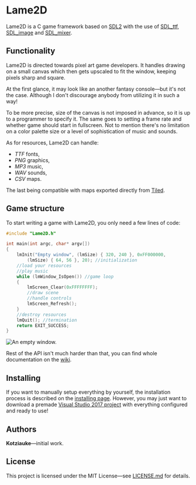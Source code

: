 # Lame2D

Lame2D is a C game framework based on [SDL2](https://www.libsdl.org/) with the use of [SDL_ttf](https://www.libsdl.org/projects/SDL_ttf/), [SDL_image](https://www.libsdl.org/projects/SDL_image/) and [SDL_mixer](https://www.libsdl.org/projects/SDL_mixer/).


## Functionality

Lame2D is directed towards pixel art game developers. It handles drawing on a small canvas which then gets upscaled to fit the window, keeping pixels sharp and square.

At the first glance, it may look like an another fantasy console—but it's not the case. Although I don't discourage anybody from utilizing it in such a way!

To be more precise, size of the canvas is not imposed in advance, so it is up to a programmer to specify it. The same goes to setting a frame rate and whether game should start in fullscreen. Not to mention there's no limitation on a color palette size or a level of sophistication of music and sounds.

As for resources, Lame2D can handle:

* _TTF_ fonts,
* _PNG_ graphics,
* _MP3_ music,
* _WAV_ sounds,
* _CSV_ maps.

The last being compatible with maps exported directly from [Tiled](https://www.mapeditor.org/).


## Game structure

To start writing a game with Lame2D, you only need a few lines of code:

```C
#include "Lame2D.h"

int main(int argc, char* argv[])
{
	lmInit("Empty window", (lmSize) { 320, 240 }, 0xFF000000,
		(lmSize) { 64, 56 }, 20); //initialization
	//load your resources
	//play music
	while (lmWindow_IsOpen()) //game loop
	{
		lmScreen_Clear(0xFFFFFFFF);
		//draw scene
		//handle controls
		lmScreen_Refresh();
	}
	//destroy resources
	lmQuit(); //termination
	return EXIT_SUCCESS;
}
```

![An empty window.](https://i.imgur.com/abeII9j.png)

Rest of the API isn't much harder than that, you can find whole documentation on the [wiki](https://github.com/Kotziauke/Lame2D/wiki).


## Installing

If you want to manually setup everything by yourself, the installation process is described on the [installing page](https://github.com/Kotziauke/Lame2D/wiki/Installing). However, you may just want to download a premade [Visual Studio 2017 project](https://github.com/Kotziauke/Lame2D/releases) with everything configured and ready to use!


## Authors

**Kotziauke**—initial work.


## License

This project is licensed under the MIT License—see [LICENSE.md](LICENSE.md) for details.

